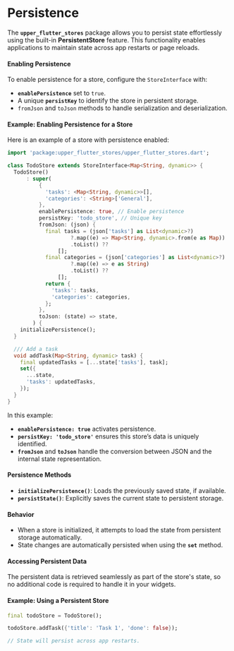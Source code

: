 # Persistence

The **`upper_flutter_stores`** package allows you to persist state effortlessly using the built-in **PersistentStore** feature. This functionality enables applications to maintain state across app restarts or page reloads.

#### Enabling Persistence
To enable persistence for a store, configure the `StoreInterface` with:
- **`enablePersistence`** set to `true`.
- A unique **`persistKey`** to identify the store in persistent storage.
- `fromJson` and `toJson` methods to handle serialization and deserialization.

#### Example: Enabling Persistence for a Store
Here is an example of a store with persistence enabled:

```dart
import 'package:upper_flutter_stores/upper_flutter_stores.dart';

class TodoStore extends StoreInterface<Map<String, dynamic>> {
  TodoStore()
      : super(
          {
            'tasks': <Map<String, dynamic>>[],
            'categories': <String>['General'],
          },
          enablePersistence: true, // Enable persistence
          persistKey: 'todo_store', // Unique key
          fromJson: (json) {
            final tasks = (json['tasks'] as List<dynamic>?)
                    ?.map((e) => Map<String, dynamic>.from(e as Map))
                    .toList() ??
                [];
            final categories = (json['categories'] as List<dynamic>?)
                    ?.map((e) => e as String)
                    .toList() ??
                [];
            return {
              'tasks': tasks,
              'categories': categories,
            };
          },
          toJson: (state) => state,
        ) {
    initializePersistence();
  }

  /// Add a task
  void addTask(Map<String, dynamic> task) {
    final updatedTasks = [...state['tasks'], task];
    set({
      ...state,
      'tasks': updatedTasks,
    });
  }
}
```

In this example:
- **`enablePersistence: true`** activates persistence.
- **`persistKey: 'todo_store'`** ensures this store’s data is uniquely identified.
- **`fromJson`** and **`toJson`** handle the conversion between JSON and the internal state representation.

#### Persistence Methods
- **`initializePersistence()`**: Loads the previously saved state, if available.
- **`persistState()`**: Explicitly saves the current state to persistent storage.

#### Behavior
- When a store is initialized, it attempts to load the state from persistent storage automatically.
- State changes are automatically persisted when using the **`set`** method.

#### Accessing Persistent Data
The persistent data is retrieved seamlessly as part of the store's state, so no additional code is required to handle it in your widgets.

#### Example: Using a Persistent Store
```dart
final todoStore = TodoStore();

todoStore.addTask({'title': 'Task 1', 'done': false});

// State will persist across app restarts.
```
